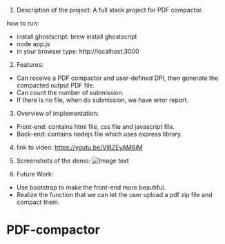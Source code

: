 1. Description of the project:
A full stack project for PDF compactor.

how to run:
* install ghostscript:
brew install ghostscript
* node app.js
* in your browser type:
http://localhost:3000

2. Features:
* Can receive a PDF compactor and user-defined DPI, then generate the compacted output PDF file.
* Can count the number of submission.
* If there is no file, when do submission, we have error report.

3. Overview of implementation:
* Front-end:
contains html file, css file and javascript file.
* Back-end:
contains nodejs file which uses express library.

4. link to video:
https://youtu.be/Vl8ZEyAM8iM

5. Screenshots of the demo:
![Image text](https://github.com/zhiyong-0929/PDF-compactor/blob/master/screen_shoot.png)

6. Future Work:
* Use bootstrap to make the front-end more beautiful.
* Realize the function that we can let the user upload a pdf zip file and compact them.



# PDF-compactor
